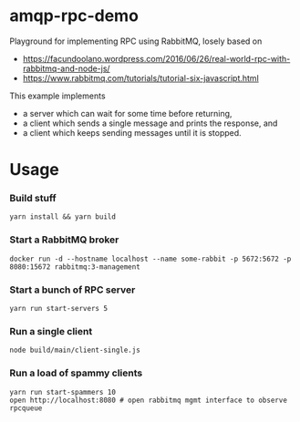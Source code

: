 # amqp-rpc-demo

Playground for implementing RPC using RabbitMQ, losely based on
 * https://facundoolano.wordpress.com/2016/06/26/real-world-rpc-with-rabbitmq-and-node-js/
 * https://www.rabbitmq.com/tutorials/tutorial-six-javascript.html

This example implements 
 * a server which can wait for some time before returning,
 * a client which sends a single message and prints the response, and
 * a client which keeps sending messages until it is stopped.


# Usage
### Build stuff
```
yarn install && yarn build
```

### Start a RabbitMQ broker
```
docker run -d --hostname localhost --name some-rabbit -p 5672:5672 -p 8080:15672 rabbitmq:3-management
```

### Start a bunch of RPC server
```
yarn run start-servers 5
```

### Run a single client
```
node build/main/client-single.js
```

### Run a load of spammy clients
```
yarn run start-spammers 10
open http://localhost:8080 # open rabbitmq mgmt interface to observe rpcqueue
```
